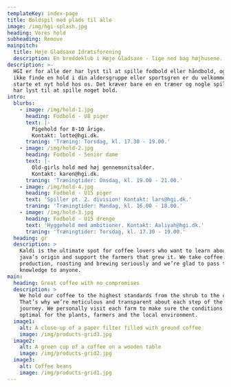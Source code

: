 ```yaml
---
templateKey: index-page
title: Boldspil med plads til alle
image: /img/hgi-splash.jpg
heading: Vores hold
subheading: Remove
mainpitch:
  title: Høje Gladsaxe Idrætsforening
  description: En breddeklub i Høje Gladsaxe - lige ned bag højhusene.
description: >-
  HGI er for alle der har lyst til at spille fodbold eller håndbold, og kan du
  ikke finde en hold i din aldersgruppe eller sportsgren er du velkommen til at
  starte et nyt hold hos os. Det kræver bare en en træner og nogle spiller som
  har lyst til at spille noget bold.
intro:
  blurbs:
    - image: /img/hold-1.jpg
      heading: Fodbold - U8 piger
      text: |-
        Pigehold for 8-10 årige.
        Kontakt: lotte@hgi.dk.
      traning: 'Træning: Torsdag, kl. 17.30 - 19.00.'
    - image: /img/hold-2.jpg
      heading: Fodbold - Senior dame
      text: |-
        Old-girls hold med høj gennemsnitsalder.
        Kontakt: karen@hgi.dk.
      traning: 'Træningtider: Onsdag, kl. 19.00 - 21.00.'
    - image: /img/hold-4.jpg
      heading: Fodbold - U15 piger
      text: 'Spiller pt. 2. division! Kontakt: lars@hgi.dk.'
      traning: 'Træningtider: Mandag, kl. 16.00 - 18.00.'
    - image: /img/hold-3.jpg
      heading: Fodbold - U15 drenge
      text: 'Hyggehold med ambitioner. Kontakt: Aaliyah@hgi.dk.'
      traning: 'Træningtider: Torsdag, kl. 17.30 - 19.00.'
  heading: gr
  description: >
    Kaldi is the ultimate spot for coffee lovers who want to learn about their
    java’s origin and support the farmers that grew it. We take coffee
    production, roasting and brewing seriously and we’re glad to pass that
    knowledge to anyone. 
main:
  heading: Great coffee with no compromises
  description: >
    We hold our coffee to the highest standards from the shrub to the cup.
    That’s why we’re meticulous and transparent about each step of the coffee’s
    journey. We personally visit each farm to make sure the conditions are
    optimal for the plants, farmers and the local environment.
  image1:
    alt: A close-up of a paper filter filled with ground coffee
    image: /img/products-grid3.jpg
  image2:
    alt: A green cup of a coffee on a wooden table
    image: /img/products-grid2.jpg
  image3:
    alt: Coffee beans
    image: /img/products-grid1.jpg
---
```


